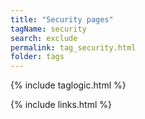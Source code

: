 ```yaml
---
title: "Security pages"
tagName: security
search: exclude
permalink: tag_security.html
folder: tags
---
```

{% include taglogic.html %}

{% include links.html %}
